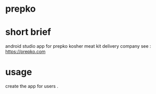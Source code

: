 # prepko

# short brief

android studio app for prepko kosher meat kit delivery company
see : https://prepko.com

# usage 

create the app for users .
